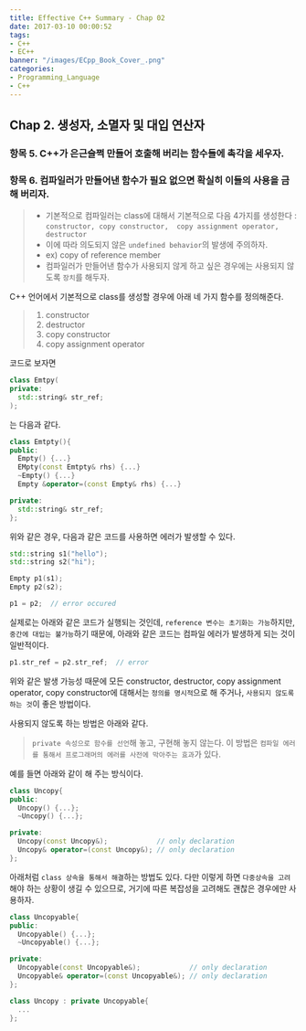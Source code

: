 ```yaml
---
title: Effective C++ Summary - Chap 02
date: 2017-03-10 00:00:52
tags:
- C++
- EC++
banner: "/images/ECpp_Book_Cover_.png"
categories:
- Programming_Language
- C++
---
```


## Chap 2. 생성자, 소멸자 및 대입 연산자

### 항목 5. C++가 은근슬쩍 만들어 호출해 버리는 함수들에 촉각을 세우자.
### 항목 6. 컴파일러가 만들어낸 함수가 필요 없으면 확실히 이들의 사용을 금해 버리자.
> - 기본적으로 컴파일러는 class에 대해서 기본적으로 다음 4가지를 생성한다 : `constructor, copy constructor,  copy assignment operator, destructor`
> - 이에 따라 의도되지 않은 `undefined behavior`의 발생에 주의하자.
> - ex) copy of reference member
> - 컴파일러가 만들어낸 함수가 사용되지 않게 하고 싶은 경우에는 사용되지 않도록 `장치`를 해두자.


C++ 언어에서 기본적으로 class를 생성할 경우에 아래 네 가지 함수를 정의해준다.
> 1. constructor
> 2. destructor
> 3. copy constructor
> 4. copy assignment operator

코드로 보자면

``` C++
class Emtpy(
private:
  std::string& str_ref;
);
```

는 다음과 같다.

``` C++
class Emtpty(){
public:
  Empty() {...}
  EMpty(const Emtpty& rhs) {...}
  ~Empty() {...}
  Empty &operator=(const Empty& rhs) {...}

private:
  std::string& str_ref;  
};
```

위와 같은 경우, 다음과 같은 코드를 사용하면 에러가 발생할 수 있다.

``` C++
std::string s1("hello");
std::string s2("hi");

Empty p1(s1);
Empty p2(s2);

p1 = p2;  // error occured
```

실제로는 아래와 같은 코드가 실행되는 것인데, `reference 변수는 초기화는 가능`하지만, `중간에 대입는 불가능`하기 때문에, 아래와 같은 코드는 컴파일 에러가 발생하게 되는 것이 일반적이다.

``` C++
p1.str_ref = p2.str_ref;  // error
```

위와 같은 발생 가능성 때문에 모든 constructor, destructor, copy assignment operator, copy constructor에 대해서는 `정의를 명시적`으로 해 주거나, `사용되지 않도록 하는 것`이 좋은 방법이다.

사용되지 않도록 하는 방법은 아래와 같다.

> `private 속성으로 함수를 선언`해 놓고, 구현해 놓지 않는다.
> 이 방법은 `컴파일 에러를 통해서 프로그래머의 에러를 사전에 막아주는 효과`가 있다.

예를 들면 아래와 같이 해 주는 방식이다.

``` C++
class Uncopy{
public:
  Uncopy() {...};
  ~Uncopy() {...};

private:
  Uncopy(const Uncopy&);            // only declaration
  Uncopy& operator=(const Uncopy&); // only declaration
};
```

아래처럼 `class 상속을 통해서 해결`하는 방법도 있다. 다만 이렇게 하면 `다중상속을 고려`해야 하는 상황이 생길 수 있으므로, 거기에 따른 복잡성을 고려해도 괜찮은 경우에만 사용하자.

``` C++
class Uncopyable{
public:
  Uncopyable() {...};
  ~Uncopyable() {...};

private:
  Uncopyable(const Uncopyable&);            // only declaration
  Uncopyable& operator=(const Uncopyable&); // only declaration
};

class Uncopy : private Uncopyable{
  ...
};
```

